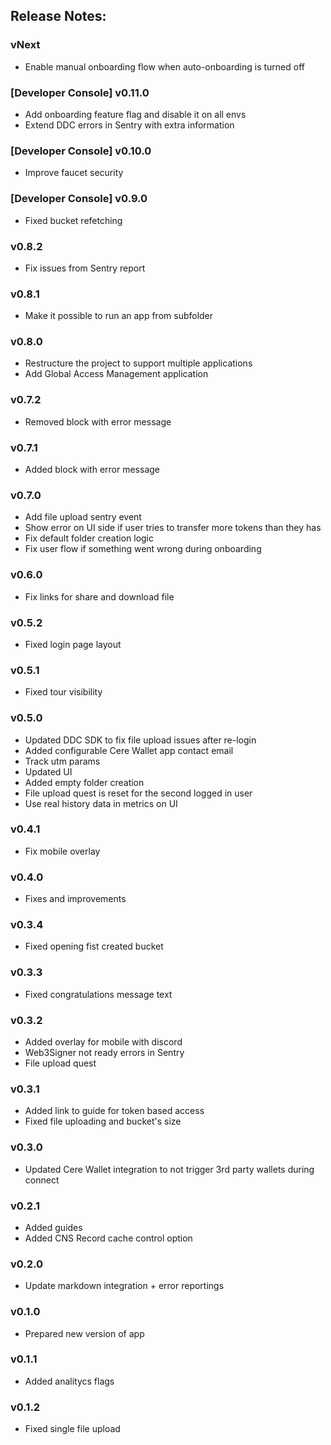 ## Release Notes:

### vNext

- Enable manual onboarding flow when auto-onboarding is turned off

### [Developer Console] v0.11.0

- Add onboarding feature flag and disable it on all envs
- Extend DDC errors in Sentry with extra information

### [Developer Console] v0.10.0

- Improve faucet security

### [Developer Console] v0.9.0

- Fixed bucket refetching

### v0.8.2

- Fix issues from Sentry report

### v0.8.1

- Make it possible to run an app from subfolder

### v0.8.0

- Restructure the project to support multiple applications
- Add Global Access Management application

### v0.7.2

- Removed block with error message

### v0.7.1

- Added block with error message

### v0.7.0

- Add file upload sentry event
- Show error on UI side if user tries to transfer more tokens than they has
- Fix default folder creation logic
- Fix user flow if something went wrong during onboarding

### v0.6.0

- Fix links for share and download file

### v0.5.2

- Fixed login page layout

### v0.5.1

- Fixed tour visibility

### v0.5.0

- Updated DDC SDK to fix file upload issues after re-login
- Added configurable Cere Wallet app contact email
- Track utm params
- Updated UI
- Added empty folder creation
- File upload quest is reset for the second logged in user
- Use real history data in metrics on UI

### v0.4.1

- Fix mobile overlay

### v0.4.0

- Fixes and improvements

### v0.3.4

- Fixed opening fist created bucket

### v0.3.3

- Fixed congratulations message text

### v0.3.2

- Added overlay for mobile with discord
- Web3Signer not ready errors in Sentry
- File upload quest

### v0.3.1

- Added link to guide for token based access
- Fixed file uploading and bucket's size

### v0.3.0

- Updated Cere Wallet integration to not trigger 3rd party wallets during connect

### v0.2.1

- Added guides
- Added CNS Record cache control option

### v0.2.0

- Update markdown integration + error reportings

### v0.1.0

- Prepared new version of app

### v0.1.1

- Added analitycs flags

### v0.1.2

- Fixed single file upload
